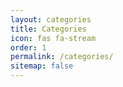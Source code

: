 ```yaml
---
layout: categories
title: Categories
icon: fas fa-stream
order: 1
permalink: /categories/
sitemap: false
---
```

